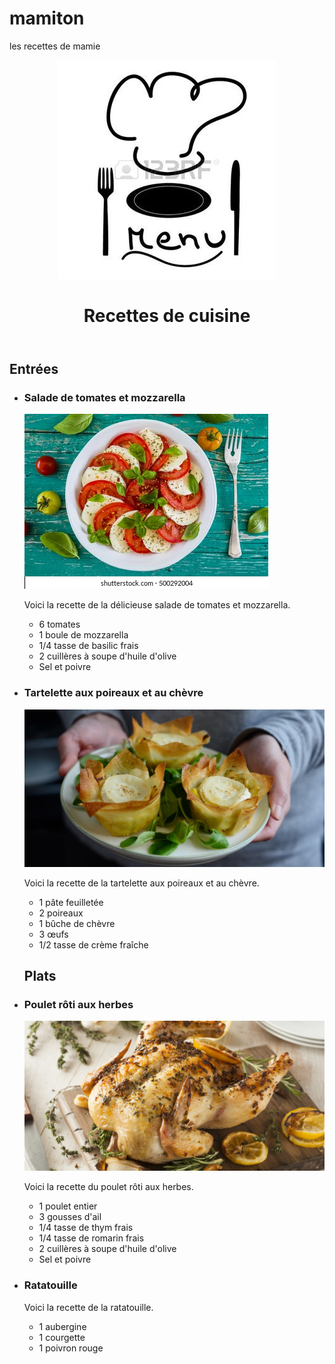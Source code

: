 # mamiton
les recettes de mamie          
        
<head>
  <meta charset="UTF-8">
</head>
<body>
  <header>
    <img src="logoo.jpg">
    <h1>Recettes de cuisine</h1>
    <nav>
      <ul>
      </ul>
    </nav>
  </header>

  <main>
      <h2>Entrées</h2>
      <ul>
        <li>
          <h3>Salade de tomates et mozzarella</h3>
          <img src="salade.jpg">
          <p>Voici la recette de la délicieuse salade de tomates et mozzarella.</p>
          <ul>
            <li>6 tomates</li>
            <li>1 boule de mozzarella</li>
            <li>1/4 tasse de basilic frais</li>
            <li>2 cuillères à soupe d'huile d'olive</li>
            <li>Sel et poivre</li>
          </ul>
        </li>
        <li>
          <h3>Tartelette aux poireaux et au chèvre</h3>
           <img src="tartelette.jpg">
          <p>Voici la recette de la tartelette aux poireaux et au chèvre.</p>
          <ul>
            <li>1 pâte feuilletée</li>
            <li>2 poireaux</li>
            <li>1 bûche de chèvre</li>
            <li>3 œufs</li>
            <li>1/2 tasse de crème fraîche</li>
          </ul>
    <main>
        <h2>Plats</h2>
        <li> 
          <h3>Poulet rôti aux herbes</h3>
          <img src="poulet.jpg">
          <p>Voici la recette du poulet rôti aux herbes.</p>
          <ul>
            <li>1 poulet entier</li>
            <li>3 gousses d'ail</li>
            <li>1/4 tasse de thym frais</li>
            <li>1/4 tasse de romarin frais</li>
            <li>2 cuillères à soupe d'huile d'olive</li>
            <li>Sel et poivre</li>
          </ul>
        </li>
        <li>
          <h3>Ratatouille</h3>
          <p>Voici la recette de la ratatouille.</p>
          <ul>
            <li>1 aubergine</li>
            <li>1 courgette</li>
            <li>1 poivron rouge</li>
          </ul>
        </li>
      </ul>
    </section>
    
    

